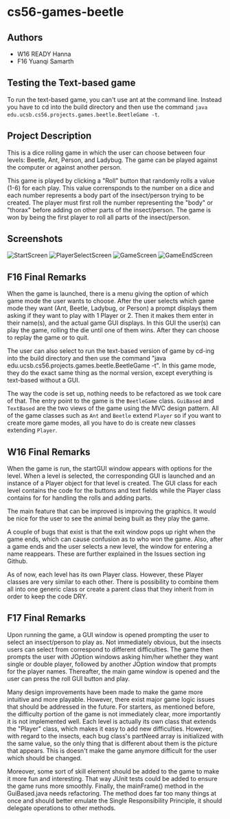 # cs56-games-beetle

## Authors

* W16 READY Hanna
* F16 Yuanqi Samarth

## Testing the Text-based game
To run the text-based game, you can't use ant at the command line. Instead you have to cd into the build directory and then use the command `java edu.ucsb.cs56.projects.games.beetle.BeetleGame -t`.

## Project Description

This is a dice rolling game in which the user can choose between four levels: Beetle, Ant, Person, and Ladybug. 
The game can be played against the computer or against another person.

This game is played by clicking a "Roll" button that randomly rolls a value (1-6) for each play. This value corrensponds to the number on a dice and each number represents a body part of the insect/person trying to be created.
The player must first roll the number representing the "body" or "thorax" before adding on other parts of the insect/person.
The game is won by being the first player to roll all parts of the insect/person.

## Screenshots

![StartScreen](./gamePictures/StartScreen.png)
![PlayerSelectScreen](./gamePictures/PlayerSelectScreen.png)
![GameScreen](./gamePictures/GameScreen.png)
![GameEndScreen](./gamePictures/GameEndScreen.png)

## F16 Final Remarks

When the game is launched, there is a menu giving the option of which game mode the user wants to choose. After the user selects which game mode they want (Ant, Beetle, Ladybug, or Person) a prompt displays them asking if they want to play with 1 Player or 2. Then it makes them enter in their name(s), and the actual game GUI displays. In this GUI the user(s) can play the game, rolling the die until one of them wins. After they can choose to replay the game or to quit. 

The user can also select to run the text-based version of game by cd-ing into the build directory and then use the command "java edu.ucsb.cs56.projects.games.beetle.BeetleGame -t". In this game mode, they do the exact same thing as the normal version, except everything is text-based without a GUI. 

The way the code is set up, nothing needs to be refactored as we took care of that. The entry point to the game is the `BeetleGame` class. `GuiBased` and `TextBased` are the two views of the game using the MVC design pattern. All of the game classes such as `Ant` and `Beetle` extend `Player` so if you want to create more game modes, all you have to do is create new classes extending `Player`.

## W16 Final Remarks

When the game is run, the startGUI window appears with options for the level. When a level is selected, the corresponding GUI is launched and an instance of a Player object for that level is created. The GUI class for each level contains the code for the buttons and text fields while the Player class contains for for handling the rolls and adding parts.

The main feature that can be improved is improving the graphics. It would be nice for the user to see the animal being built as they play the game.

A couple of bugs that exist is that the exit window pops up right when the game ends, which can cause confusion as to who won the game. Also, after a game ends and the user selects a new level, the window for entering a name reappears. These are further explained in the Issues section ing Github.

As of now, each level has its own Player class. However, these Player classes are very similar to each other. There is possibility to combine them all into one generic class or create a parent class that they inherit from in order to keep the code DRY.

## F17 Final Remarks

Upon running the game, a GUI window is opened prompting the user to select an insect/person to play as. Not immediately obvious, but the insects users can select from correspond to different difficulties. The game then prompts the user with JOption windows asking him/her whether they want single or double player, followed by another JOption window that prompts for the player names. Thereafter, the main game window is opened and the user can press the roll GUI button and play. 

Many design improvements have been made to make the game more intuitive and more playable. However, there exist major game logic issues that should be addressed in the future. For starters, as mentioned before, the difficulty portion of the game is not immediately clear, more importantly it is not implemented well. Each level is actually its own class that extends the "Player" class, which makes it easy to add new difficulties. However, with regard to the insects, each bug class's partNeed array is initialized with the same value, so the only thing that is different about them is the picture that appears. This is doesn't make the game anymore difficult for the user which should be changed. 

Moreover, some sort of skill element should be added to the game to make it more fun and interesting. That way JUnit tests could be added to ensure the game runs more smoothly. Finally, the mainFrame() method in the GuiBased.java needs refactoring. The method does far too many things at once and should better emulate the Single Responsibility Principle, it should delegate operations to other methods. 
